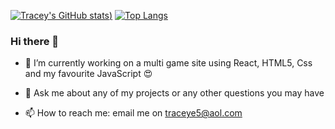 [![Tracey's GitHub stats](https://github-readme-stats.vercel.app/api?username=Tracey-E&show_icons=true&theme=radical))](https://github.com/Tracey-E/github-readme-stats)
[![Top Langs](https://github-readme-stats.vercel.app/api/top-langs/?username=Tracey-E&layout=compact)](https://github.com/Tracey-E/github-readme-stats)


### Hi there 👋


- 🔭 I’m currently working on a multi game site using React, HTML5, Css and my favourite JavaScript :heart_eyes:

- 💬 Ask me about any of my projects or any other questions you may have

- 📫 How to reach me: email me  on traceye5@aol.com




